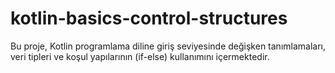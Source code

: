 # kotlin-basics-control-structures
Bu proje, Kotlin programlama diline giriş seviyesinde değişken tanımlamaları, veri tipleri ve koşul yapılarının (if-else) kullanımını içermektedir.
